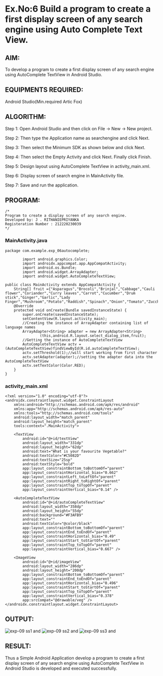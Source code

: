 # Ex.No:6 Build a program to create a first display screen of any search engine using Auto Complete Text View.

## AIM:

To develop a program to create a first display screen of any search engine using AutoComplete TextView in Android Studio.

## EQUIPMENTS REQUIRED:

Android Studio(Min.required Artic Fox)

## ALGORITHM:

Step 1: Open Android Studio and then click on File -> New -> New project.

Step 2: Then type the Application name as searchengine and click Next. 

Step 3: Then select the Minimum SDK as shown below and click Next.

Step 4: Then select the Empty Activity and click Next. Finally click Finish.

Step 5: Design layout using AutoComplete TextView in activity_main.xml.

Step 6: Display screen of search engine in MainActivity file.

Step 7: Save and run the application.


## PROGRAM:
```
/*
Program to create a display screen of any search engine.
Developed by: J . RITHANIEPRIYANKA
Registeration Number : 212220230039
*/
```
### MainActivity.java
```
package com.example.exp_06autocomplete;

        import android.graphics.Color;
        import androidx.appcompat.app.AppCompatActivity;
        import android.os.Bundle;
        import android.widget.ArrayAdapter;
        import android.widget.AutoCompleteTextView;

public class MainActivity extends AppCompatActivity {
    String[] fruit ={"Asparagus","Brocoli","Brinjal","Cabbage","Cauli flower","Coriander","Curry leaves","Carrot","Cucumber","Drum stick","Ginger","Garlic","Lady Finger","Mushroom","Potato","Raddish","Spinach","Onion","Tomato","Zucchini"};
    @Override
    protected void onCreate(Bundle savedInstanceState) {
        super.onCreate(savedInstanceState);
        setContentView(R.layout.activity_main);
        //Creating the instance of ArrayAdapter containing list of language names
        ArrayAdapter<String> adapter = new ArrayAdapter<String>
                (this,android.R.layout.select_dialog_item,fruit);
        //Getting the instance of AutoCompleteTextView
        AutoCompleteTextView actv =  (AutoCompleteTextView)findViewById(R.id.autoCompleteTextView);
        actv.setThreshold(1);//will start working from first character
        actv.setAdapter(adapter);//setting the adapter data into the AutoCompleteTextView
        actv.setTextColor(Color.RED);
    }
}
```
### activity_main.xml
```
<?xml version="1.0" encoding="utf-8"?>
<androidx.constraintlayout.widget.ConstraintLayout
    xmlns:android="http://schemas.android.com/apk/res/android"
    xmlns:app="http://schemas.android.com/apk/res-auto"
    xmlns:tools="http://schemas.android.com/tools"
    android:layout_width="match_parent"
    android:layout_height="match_parent"
    tools:context=".MainActivity">

    <TextView
        android:id="@+id/textView"
        android:layout_width="331dp"
        android:layout_height="62dp"
        android:text="What is your favourite Vegetable?"
        android:textColor="#C5082D"
        android:textSize="25sp"
        android:textStyle="bold"
        app:layout_constraintBottom_toBottomOf="parent"
        app:layout_constraintHorizontal_bias="0.662"
        app:layout_constraintLeft_toLeftOf="parent"
        app:layout_constraintRight_toRightOf="parent"
        app:layout_constraintTop_toTopOf="parent"
        app:layout_constraintVertical_bias="0.14" />

    <AutoCompleteTextView
        android:id="@+id/autoCompleteTextView"
        android:layout_width="358dp"
        android:layout_height="55dp"
        android:background="#F3AFB9"
        android:text=""
        android:textColor="@color/black"
        app:layout_constraintBottom_toBottomOf="parent"
        app:layout_constraintEnd_toEndOf="parent"
        app:layout_constraintHorizontal_bias="0.49"
        app:layout_constraintStart_toStartOf="parent"
        app:layout_constraintTop_toTopOf="parent"
        app:layout_constraintVertical_bias="0.667" />

    <ImageView
        android:id="@+id/imageView"
        android:layout_width="286dp"
        android:layout_height="200dp"
        app:layout_constraintBottom_toBottomOf="parent"
        app:layout_constraintEnd_toEndOf="parent"
        app:layout_constraintHorizontal_bias="0.496"
        app:layout_constraintStart_toStartOf="parent"
        app:layout_constraintTop_toTopOf="parent"
        app:layout_constraintVertical_bias="0.378"
        app:srcCompat="@drawable/veg" />
</androidx.constraintlayout.widget.ConstraintLayout>
```
## OUTPUT:
![exp-09 ss1 and](https://user-images.githubusercontent.com/75235293/169639199-6befa6e6-5548-44cf-9df6-ad8fc6ddbf46.jpg)
![exp-09 ss2 and](https://user-images.githubusercontent.com/75235293/169639209-94a1c9ad-ec7d-472c-9943-03d2ec007f26.jpg)
![exp-09 ss3 and](https://user-images.githubusercontent.com/75235293/169639211-19516b85-e686-4bb3-bb21-f6810673f4d7.jpg)


## RESULT:
Thus a Simple Android Application develop a program to create a first display screen of any search engine using AutoComplete TextView in Android Studio is developed and executed successfully.
